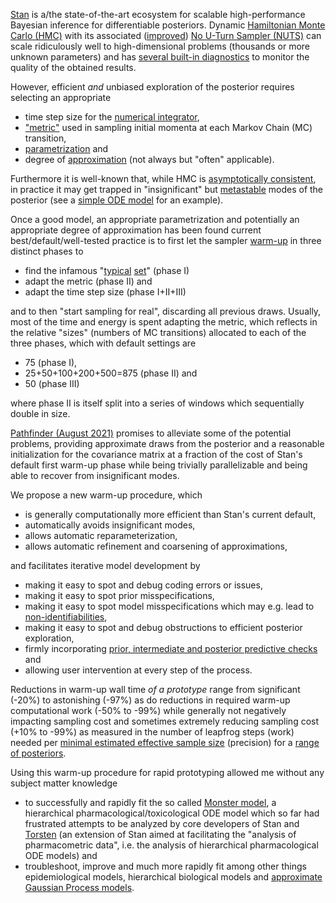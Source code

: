 [Stan](https://mc-stan.org/)
is a/the state-of-the-art ecosystem for scalable high-performance Bayesian inference for
differentiable posteriors.
Dynamic [Hamiltonian Monte Carlo (HMC)](https://en.wikipedia.org/wiki/Hamiltonian_Monte_Carlo)
with its associated ([improved](https://arxiv.org/abs/1701.02434)) [No U-Turn Sampler (NUTS)](https://arxiv.org/abs/1111.4246)
can scale ridiculously well to high-dimensional problems (thousands or more unknown parameters)
and has [several built-in diagnostics](https://mc-stan.org/docs/2_27/cmdstan-guide/diagnose.html)
to monitor the quality of the obtained results.

However, efficient *and* unbiased exploration of the posterior requires selecting
an appropriate

* time step size for the
[numerical integrator](https://mc-stan.org/docs/2_27/reference-manual/hamiltonian-monte-carlo.html#leapfrog-integrator),
* ["metric"](https://mc-stan.org/docs/2_27/reference-manual/hamiltonian-monte-carlo.html#generating-transitions)
used in sampling initial momenta at each Markov Chain (MC) transition,
* [parametrization](https://mc-stan.org/docs/2_27/stan-users-guide/reparameterization-section.html) and
* degree of [approximation](https://arxiv.org/abs/2004.11408) (not always but "often" applicable).

Furthermore it is well-known that,
while HMC is [asymptotically consistent](https://betanalpha.github.io/assets/case_studies/markov_chain_monte_carlo.html#1_hello_monte_carlo_our_old_friend),
in practice it may get trapped in "insignificant" but [metastable](https://en.wikipedia.org/wiki/Metastability) modes of the posterior
(see a [simple ODE model](https://mc-stan.org/users/documentation/case-studies/planetary_motion/planetary_motion.html) for an example).

Once a good model, an appropriate parametrization and potentially an appropriate degree of approximation has been found
current best/default/well-tested practice is to first let the sampler
[warm-up](https://mc-stan.org/docs/2_27/reference-manual/hmc-algorithm-parameters.html#automatic-parameter-tuning)
in three distinct phases to

* find the
infamous "[typical](https://discourse.mc-stan.org/t/the-typical-set-and-its-relevance-to-bayesian-computation/17174) [set](https://mc-stan.org/users/documentation/case-studies/curse-dims.html)"
(phase I)
* adapt the metric (phase II) and
* adapt the time step size (phase I+II+III)

and to then "start sampling for real", discarding all previous draws.
Usually, most of the time and energy is spent adapting the metric,
which reflects in the relative "sizes" (numbers of MC transitions) allocated
to each of the three phases, which with default settings are

* 75 (phase I),
* 25+50+100+200+500=875 (phase II) and
* 50 (phase III)

where phase II is itself split into a series of windows which sequentially double in size.

[Pathfinder (August 2021)](https://arxiv.org/abs/2108.03782) promises to alleviate some of the potential problems,
providing approximate draws from the posterior and a reasonable initialization for the covariance matrix
at a fraction of the cost of Stan's default first warm-up phase
while being trivially parallelizable and being able to recover from insignificant modes.

We propose a new warm-up procedure, which

* is generally computationally more efficient than Stan's current default,
* automatically avoids insignificant modes,
* allows automatic reparameterization,
* allows automatic refinement and coarsening of approximations,

and facilitates iterative model development by

* making it easy to spot and debug coding errors or issues,
* making it easy to spot prior misspecifications,
* making it easy to spot model misspecifications which may e.g. lead to [non-identifiabilities](https://en.wikipedia.org/wiki/Identifiability),
* making it easy to spot and debug obstructions to efficient posterior exploration,
* firmly incorporating [prior, intermediate and posterior predictive checks](https://cran.r-project.org/web/packages/bayesplot/vignettes/graphical-ppcs.html) and
* allowing user intervention at every step of the process.

Reductions in warm-up wall time *of a prototype* range from significant (-20%) to astonishing (-97%) as do
reductions in required warm-up computational work (-50% to -99%) while generally not
negatively impacting sampling cost and sometimes extremely
reducing sampling cost (+10% to -99%) as measured in the number
of leapfrog steps (work) needed per [minimal estimated effective sample size](https://mc-stan.org/docs/2_27/cmdstan-guide/stansummary.html)
(precision) for a [range of posteriors](https://github.com/stan-dev/posteriordb).

Using this warm-up procedure for rapid prototyping allowed me
without any subject matter knowledge

* to successfully and rapidly fit
the so called [Monster model](https://github.com/nsiccha/monster),
a hierarchical pharmacological/toxicological ODE model which so far had frustrated
attempts to be analyzed by core developers of Stan and
[Torsten](https://metrumresearchgroup.github.io/Torsten/) (an extension
of Stan aimed at facilitating the "analysis of pharmacometric data", i.e.
the analysis of hierarchical pharmacological ODE models) and
* troubleshoot, improve and much more rapidly fit among other things epidemiological models,
hierarchical biological models and [approximate Gaussian Process models](https://github.com/nsiccha/birthday).
